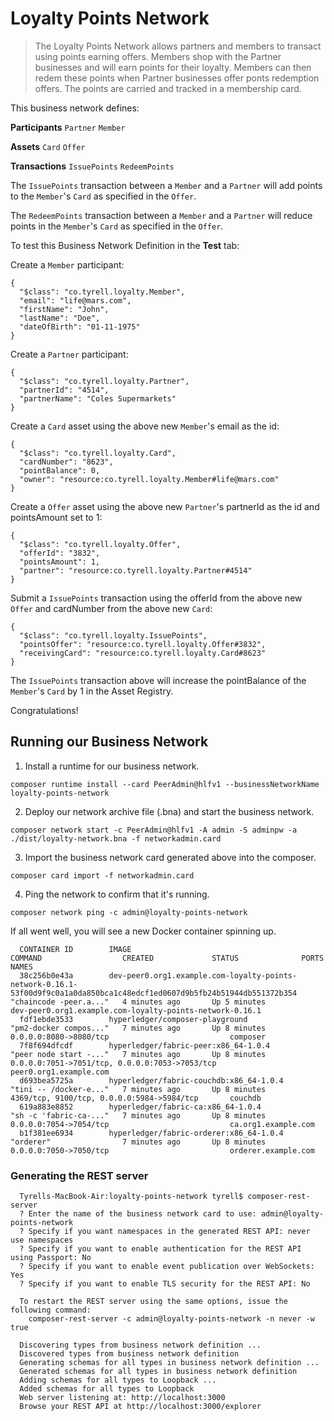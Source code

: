 # Loyalty Points Network

> The Loyalty Points Network allows partners and members to transact using points earning offers. Members shop with the Partner businesses and will earn points for their loyalty. Members can then redem these points when Partner businesses offer ponts redemption offers. The points are carried and tracked in a membership card. 

This business network defines:

**Participants**
`Partner` `Member`

**Assets**
`Card` `Offer`

**Transactions**
`IssuePoints` `RedeemPoints`

The `IssuePoints` transaction between a `Member` and a `Partner` will add points to the `Member`'s `Card` as specified in the `Offer`.

The `RedeemPoints` transaction between a `Member` and a `Partner` will reduce points in the `Member`'s `Card` as specified in the `Offer`.

To test this Business Network Definition in the **Test** tab:

Create a `Member` participant:

```
{
  "$class": "co.tyrell.loyalty.Member",
  "email": "life@mars.com",
  "firstName": "John",
  "lastName": "Doe",
  "dateOfBirth": "01-11-1975"
}
```

Create a `Partner` participant:

```
{
  "$class": "co.tyrell.loyalty.Partner",
  "partnerId": "4514",
  "partnerName": "Coles Supermarkets"
}
```

Create a `Card` asset using the above new `Member`'s email as the id:

```
{
  "$class": "co.tyrell.loyalty.Card",
  "cardNumber": "8623",
  "pointBalance": 0,
  "owner": "resource:co.tyrell.loyalty.Member#life@mars.com"
}
```

Create a `Offer` asset using the above new `Partner`'s partnerId as the id and pointsAmount set to 1:

```
{
  "$class": "co.tyrell.loyalty.Offer",
  "offerId": "3832",
  "pointsAmount": 1,
  "partner": "resource:co.tyrell.loyalty.Partner#4514"
}
```

Submit a `IssuePoints` transaction using the offerId from the above new `Offer` and cardNumber from the above new `Card`:

```
{
  "$class": "co.tyrell.loyalty.IssuePoints",
  "pointsOffer": "resource:co.tyrell.loyalty.Offer#3832",
  "receivingCard": "resource:co.tyrell.loyalty.Card#8623"
}
```

The `IssuePoints` transaction above will increase the pointBalance of the `Member`'s `Card` by 1 in the Asset Registry.

Congratulations!


## Running our Business Network

1. Install a runtime for our business network.

  `composer runtime install --card PeerAdmin@hlfv1 --businessNetworkName loyalty-points-network`

2. Deploy our network archive file (.bna) and start the business network.

  `composer network start -c PeerAdmin@hlfv1 -A admin -S adminpw -a ./dist/loyalty-network.bna -f networkadmin.card`

3. Import the business network card generated above into the composer.

  `composer card import -f networkadmin.card`

4. Ping the network to confirm that it's running.

  `composer network ping -c admin@loyalty-points-network`


If all went well, you will see a new Docker container spinning up.

```
  CONTAINER ID        IMAGE                                                                                                                       COMMAND                  CREATED             STATUS              PORTS                                            NAMES
  38c256b0e43a        dev-peer0.org1.example.com-loyalty-points-network-0.16.1-53f00d9f9c0a1a0da850bca1c48edcf1ed0607d9b5fb24b51944db551372b354   "chaincode -peer.a..."   4 minutes ago       Up 5 minutes                                                         dev-peer0.org1.example.com-loyalty-points-network-0.16.1
  fdf1ebde3533        hyperledger/composer-playground                                                                                             "pm2-docker compos..."   7 minutes ago       Up 8 minutes        0.0.0.0:8080->8080/tcp                           composer
  7f8f694dfcdf        hyperledger/fabric-peer:x86_64-1.0.4                                                                                        "peer node start -..."   7 minutes ago       Up 8 minutes        0.0.0.0:7051->7051/tcp, 0.0.0.0:7053->7053/tcp   peer0.org1.example.com
  d693bea5725a        hyperledger/fabric-couchdb:x86_64-1.0.4                                                                                     "tini -- /docker-e..."   7 minutes ago       Up 8 minutes        4369/tcp, 9100/tcp, 0.0.0.0:5984->5984/tcp       couchdb
  619a883e8852        hyperledger/fabric-ca:x86_64-1.0.4                                                                                          "sh -c 'fabric-ca-..."   7 minutes ago       Up 8 minutes        0.0.0.0:7054->7054/tcp                           ca.org1.example.com
  b1f381ee6934        hyperledger/fabric-orderer:x86_64-1.0.4                                                                                     "orderer"                7 minutes ago       Up 8 minutes        0.0.0.0:7050->7050/tcp                           orderer.example.com
```


### Generating the REST server

```
  Tyrells-MacBook-Air:loyalty-points-network tyrell$ composer-rest-server
  ? Enter the name of the business network card to use: admin@loyalty-points-network
  ? Specify if you want namespaces in the generated REST API: never use namespaces
  ? Specify if you want to enable authentication for the REST API using Passport: No
  ? Specify if you want to enable event publication over WebSockets: Yes
  ? Specify if you want to enable TLS security for the REST API: No

  To restart the REST server using the same options, issue the following command:
    composer-rest-server -c admin@loyalty-points-network -n never -w true

  Discovering types from business network definition ...
  Discovered types from business network definition
  Generating schemas for all types in business network definition ...
  Generated schemas for all types in business network definition
  Adding schemas for all types to Loopback ...
  Added schemas for all types to Loopback
  Web server listening at: http://localhost:3000
  Browse your REST API at http://localhost:3000/explorer
```
